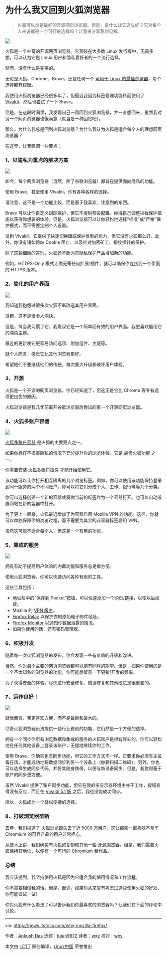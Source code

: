 [#]: subject: "8 Reasons Why I Keep Coming Back to Firefox"
[#]: via: "https://news.itsfoss.com/why-mozilla-firefox/"
[#]: author: "Ankush Das https://news.itsfoss.com/author/ankush/"
[#]: collector: "lujun9972"
[#]: translator: "wxy"
[#]: reviewer: "wxy"
[#]: publisher: "wxy"
[#]: url: "https://linux.cn/article-14308-1.html"

为什么我又回到火狐浏览器
======

> 火狐可以说是最好的开源网页浏览器。但是，是什么让它这么好？它对每个人来说都是一个可行的选择吗？让我来分享我的见解。

![](https://img.linux.net.cn/data/attachment/album/202202/26/193517szbff3zjlg305jbp.jpg)

火狐是一个神奇的开源网页浏览器。它预装在大多数 Linux 发行版中，无需多想，可以认为它是 Linux 用户和隐私爱好者的一个流行选择。

然而，没有什么是完美的。

无论是火狐、Chrome、Brave，还是任何一个 [可用于 Linux 的最佳浏览器][1]，每个选择都有权衡。

我使用火狐浏览器已经很多年了，但最近我因为标签管理功能转而使用了 [Vivaldi][2]，然后也尝试了一下 Brave。

但是，在这段时间里，我发现自己一再回到火狐浏览器，并一直想回来，虽然我对另一个网页浏览器也很满意（就当是一种回忆吧）。

那么，为什么我总是回到火狐浏览器？为什么我认为火狐是适合每个人的理想网页浏览器？

在这里，让我强调一些要点：

### 1、以隐私为重点的解决方案

![][3]

如今，每个网页浏览器（当然，除了谷歌浏览器）都旨在提供面向隐私的功能。

使用 Brave，甚至使用 Vivaldi，你有各种各样的选择。

请注意，这不是一个功能比较，而是基于我喜欢、注意到的东西。

Brave 可以让你自定义跟踪保护，但它不提供预设配置。你得自己调整拦截保护措施以获得你想要的体验。但是，火狐浏览器可以让你轻松地选择“标准”或“严格”保护模式，而不需要定制个人设置。

说到 Vivaldi，它提供了快速切换跟踪保护类型的能力，但它没有火狐那么好。此外，你没有诸如跨站 Cookie 阻止、以及针对加密矿工、指纹探针的保护。

除了这些细微的差别，火狐还不断为其隐私保护产品增加新的功能。

例如，HTTPS-Only 模式让你无需任何扩展/插件，就可以确保你连接到一个页面的 HTTPS 版本。

### 2、简化的用户界面

![][4]

我知道我抱怨过很多次火狐不断改造其用户界面。

没错，这不是很令人愉快。

但是，每当我习惯了它，我发现它是一个简单而有效的用户界面。我更喜欢启用它的深色主题。

最近的更新使它更容易访问选项、附加组件、主题等。

就个人而言，感觉它比其他浏览器更好。

希望他们不要继续他们的传统，每次重大升级都破坏用户体验。

### 3、开源

火狐是一个开源的网页浏览器。你已经知道了，但这正是它比 Chrome 等专有选项更出色的原因。

火狐浏览器是我几年前离开谷歌浏览器后尝试的第一个开源网页浏览器。

### 4、火狐多账户容器

![][5]

[火狐多账户容器][6] 是火狐的主要亮点之一。

如果你想在不损害隐私的情况下充分提升你的浏览体验，它是 [最佳火狐功能][7] 之一。

你需要安装 [火狐多账户插件][8] 才能开始使用它。

该功能可以让你打开相互隔离的几个浏览标签。例如，你可以使用该功能保持登录到同一服务的两个不同账户。你可以将它们分成个人、工作、银行等等几个分类。

你可以选择创建一个新的容器或将你当前的标签作为一个容器打开。也可以自动设置网站在新的容器中打开。

为了更上一层楼，火狐最近增加了为容器启用 Mozilla VPN 的功能。这样，你就可以单独保障你的浏览过程，而不需要为其余的非容器标签启用 VPN。

虽然这可能不适合每个人，但这是一个有用的功能。

### 5、集成的服务

![][9]

拥有有助于提高用户体验的内置功能和服务总是很方便。

使用火狐浏览器，你可以快速访问各种有用的工具。

这些工具包括：

  * 地址栏中的“保存到 Pocket”按钮，可以快速添加一个网页/链接，以便以后阅读。
  * Mozilla 的 [VPN 服务][10]。
  * [Firefox Relay][11] 以保护你的原始电子邮件地址。
  * [Firefox Monitor][12] 以通知你数据泄露的情况。
  * 如果你使用的话，还有密码管理器。

### 6、积极开发

随着每一次火狐浏览器的发布，你会发现一些有价值的升级和改进。

当然，你对每个主要的网页浏览器都可以抱有同样的期望。但是，如果你使用的是一个不太知名的浏览器的功能，你可能想留意一下更新/开发的频率。

为了获得安全的体验，尽快进行安全修复、错误修复和其他改进是很重要的。

### 7、运作良好！

![][13]

就我而言，我更喜欢方便，而不是最新和最大的。

尽管火狐浏览器设法提供一些行业首创的功能，它仍然是一个方便的选择。

拥有一个同步你所有浏览数据和集成的服务的火狐账户是很有好处的。你可以轻松地在任何其他设备上登录该账户，无缝地继续你的工作。

使用 Brave，你确实也有同步功能，但它的工作方式不一样。它要求你必须有主设备在场，才能成功地将数据同步到另一个设备上（你要扫描二维码）。另外，你也可以选择生成同步代码，并将其随身携带，以便与新设备同步。但是，我觉得基于账户的同步更方便。

虽然 Vivaldi 提供了账户同步功能，但它在我的多显示器环境中并不工作，按钮变得没有反应，而且在 [Vivaldi 5.1 版][14] 之后，我也没能成功同步。

所以，火狐成为一个轻松便捷的选择。

### 8、打破浏览器垄断

去年，我们报道了 [火狐浏览器失去了近 5000 万用户][15]，这让那些一直喜欢不基于 Chromium 的可靠产品的用户非常担心。

从技术上讲，我们确实有火狐的复刻和其他一些 [开源浏览器][16]。但是，我们需要火狐保持其地位，以便有一个可行的 Chromium 替代品。

### 总结

我应该提到，我坚持使用火狐是因为它适合我的使用情况和工作流程。

你不需要相信我的话。但是，至少，如果你从来没有考虑过这些使用火狐的好处，你可能该试一试!

你对火狐有什么看法？可以告诉我们你最喜欢的浏览器吗？让我们在下面的评论中讨论。

--------------------------------------------------------------------------------

via: https://news.itsfoss.com/why-mozilla-firefox/

作者：[Ankush Das][a]
选题：[lujun9972][b]
译者：[wxy](https://github.com/wxy)
校对：[wxy](https://github.com/wxy)

本文由 [LCTT](https://github.com/LCTT/TranslateProject) 原创编译，[Linux中国](https://linux.cn/) 荣誉推出

[a]: https://news.itsfoss.com/author/ankush/
[b]: https://github.com/lujun9972
[1]: https://itsfoss.com/best-browsers-ubuntu-linux/
[2]: https://itsfoss.com/install-vivaldi-ubuntu-linux/
[3]: https://i0.wp.com/news.itsfoss.com/wp-content/uploads/2022/02/firefox-protection-setting.jpg?resize=1568%2C1334&ssl=1
[4]: https://i0.wp.com/news.itsfoss.com/wp-content/uploads/2022/02/mozilla-firefox-screenshot.png?w=1200&ssl=1
[5]: https://i0.wp.com/news.itsfoss.com/wp-content/uploads/2022/02/firefox-containers-new.png?w=1030&ssl=1
[6]: https://itsfoss.com/firefox-containers/
[7]: https://itsfoss.com/firefox-useful-features/
[8]: https://addons.mozilla.org/en-US/firefox/addon/multi-account-containers/
[9]: https://i0.wp.com/news.itsfoss.com/wp-content/uploads/2022/02/firefox-relay-alias.png?resize=1568%2C1523&ssl=1
[10]: https://www.mozilla.org/en-US/products/vpn/
[11]: https://relay.firefox.com
[12]: https://monitor.firefox.com/
[13]: https://i0.wp.com/news.itsfoss.com/wp-content/uploads/2022/02/firefox-just-works-illustration.png?w=1000&ssl=1
[14]: https://news.itsfoss.com/vivaldi-5-1-release/
[15]: https://news.itsfoss.com/firefox-decline/
[16]: https://itsfoss.com/open-source-browsers-linux/

